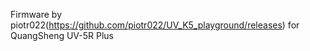 Firmware by piotr022(https://github.com/piotr022/UV_K5_playground/releases) for QuangSheng UV-5R Plus
